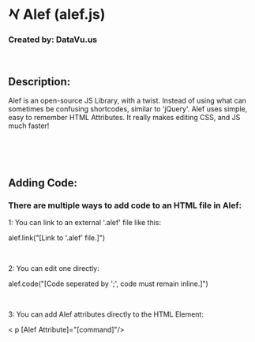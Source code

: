 <h1>𐡀 Alef (alef.js)</h1>
<h3>Created by: DataVu.us</h3>
<br>
<h2>Description:</h2>
<p>Alef is an open-source JS Library, with a twist. Instead of using what can sometimes be confusing shortcodes, similar to 'jQuery'. Alef uses simple, easy to remember HTML Attributes. It really makes editing CSS, and JS much faster!</p>
<br>
<br>
<br>
<h2>Adding Code:</h2>
<h3> There are multiple ways to add code to an HTML file in Alef:</h3>
<p>1: You can link to an external '.alef' file like this:</p>
<p>alef.link("[Link to '.alef' file.]")</p>
<br>
<p>2: You can edit one directly:</p>
<p>alef.code("[Code seperated by ';', code must remain inline.]")</p>
<br>
<p>3: You can add Alef attributes directly to the HTML Element:</p>
<p>< p [Alef Attribute]="[command]"/></p>
<br>
<br>
<br>

